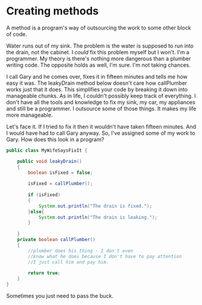 # Creating methods
A method is a program's way of outsourcing the work to some other block of code. 

Water runs out of my sink. The problem is the water is supposed to run into the drain, not the cabinet. I *could* fix this problem myself but I won't. I'm a programmer. My theory is there's nothing more dangerous than a plumber writing code. The opposite holds as well, I'm sure. I'm not taking chances. 

I call Gary and he comes over, fixes it in fifteen minutes and tells me how easy it was. The leakyDrain method below doesn't care how callPlumber works just that it does. This simplifies your code by breaking it down into manageable chunks. As in life, I couldn't possibly keep track of everything. I don't have all the tools and knowledge to fix my sink, my car, my appliances and still be a programmer. I outsource some of those things. It makes my life more manageable.

Let's face it. If I tried to fix it then it wouldn't have taken fifteen minutes. And I would have had to call Gary anyway. So, I've assigned some of my work to Gary. How does this look in a program?

```java 
public class MyWifeSaysFixIt {

	public void leakyDrain()
	{
		boolean isFixed = false;
		
		isFixed = callPlumber();
		
		if (isFixed)
		{
			System.out.println("The drain is fixed.");
		}else{
			System.out.println("The drain is leaking.");
		}
		
	}
	private boolean callPlumber()
	{
		//plumber does his thing - I don't even
		//know what he does because I don't have to pay attention
		//I just call him and pay him.
		
		return true;
	}
}
```

Sometimes you just need to pass the buck. 